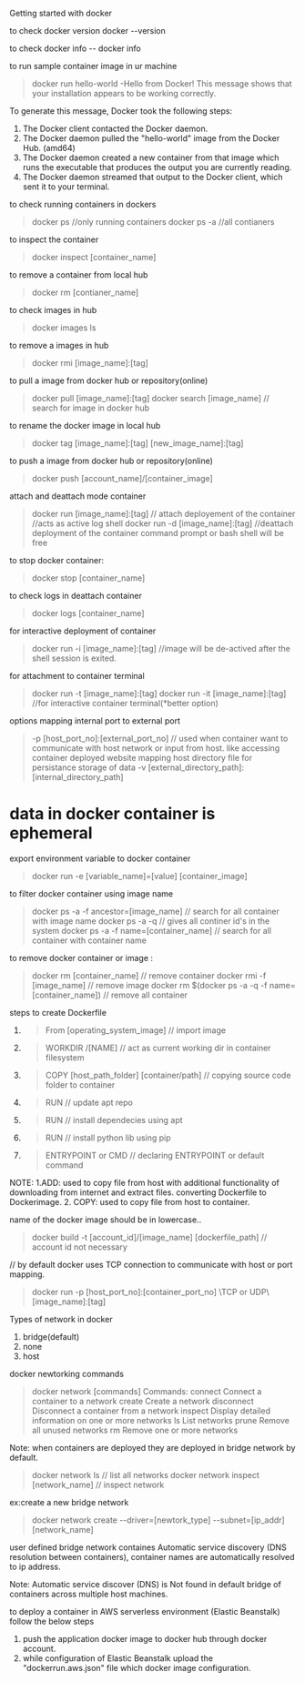 Getting started with docker 

to check docker version
docker --version

to check docker info
-- docker info

to run sample container image in ur machine 
> docker run hello-world
-Hello from Docker!
This message shows that your installation appears to be working correctly.

To generate this message, Docker took the following steps:  
 1. The Docker client contacted the Docker daemon.
 2. The Docker daemon pulled the "hello-world" image from the Docker Hub.
    (amd64)
 3. The Docker daemon created a new container from that image which runs the
    executable that produces the output you are currently reading.
 4. The Docker daemon streamed that output to the Docker client, which sent it
    to your terminal.

to check running containers in dockers
 > docker ps //only running containers
 > docker ps -a //all contianers

to inspect the container 
>docker inspect [container_name]


to remove a container from local hub
> docker rm [contianer_name]

to check images in hub
> docker images ls

to remove a images in hub
> docker rmi [image_name]:[tag]

to pull a image from docker hub or repository(online)
> docker pull [image_name]:[tag]
> docker search [image_name] // search for image in docker hub

to rename the docker image in local hub
> docker tag [image_name]:[tag] [new_image_name]:[tag]

to push a image from docker hub or repository(online)
> docker push [account_name]/[container_image]

attach and deattach mode container
> docker run [image_name]:[tag] // attach deployement of the container  //acts as active log shell
> docker run -d [image_name]:[tag] //deattach deployment of the container command prompt or bash shell will be free

to stop docker container:
> docker stop [container_name]

to check logs in deattach container 
>docker logs [container_name]

for interactive deployment of container 
> docker run -i [image_name]:[tag]  //image will be de-actived after the shell session is exited.

for attachment to container terminal
> docker run -t [image_name]:[tag]
> docker run -it [image_name]:[tag]  //for interactive container terminal(*better option)

options
mapping internal port to external port
> -p  [host_port_no]:[external_port_no] // used when container want to communicate with host network or input from host. like accessing container deployed website
mapping host directory file for persistance storage of data
> -v  [external_directory_path]:[internal_directory_path]  

# data in docker container is ephemeral 

export environment variable to docker container
> docker run -e [variable_name]=[value]  [container_image]

to filter docker container using image name
> docker ps -a -f ancestor=[image_name] // search for all container with image name
> docker ps -a -q   // gives all continer id's in the system
> docker ps -a  -f name=[container_name] // search for all container with container name

to remove docker container or image :
> docker rm [container_name] // remove container
> docker rmi -f [image_name] // remove image
> docker rm $(docker ps -a -q -f name=[container_name]) // remove all container



steps to create Dockerfile 
1. > From [operating_system_image]      // import image
2. > WORKDIR /[NAME] // act as current working dir in container filesystem
3. > COPY [host_path_folder] [container/path]    // copying source code  folder to container
4. > RUN              // update apt repo
5. > RUN              // install dependecies using apt
6. > RUN              // install python lib using pip
7. > ENTRYPOINT or CMD       // declaring ENTRYPOINT or default command

NOTE:
1.ADD: used to copy file from host with additional functionality of downloading from internet and extract files.
converting Dockerfile to Dockerimage.
2. COPY: used to copy file from host to container.



name of the docker image should be in lowercase..
>docker build -t [account_id]/[image_name] [dockerfile_path] // account id not necessary 




// by default docker uses TCP connection to communicate with host or port mapping.
> docker run -p [host_port_no]:[container_port_no] \TCP or UDP\ [image_name]:[tag] 

Types of network in docker 
1. bridge(default)
2. none
3. host

docker newtorking commands
> docker  network [commands]
> Commands:
>  connect     Connect a container to a network
>  create      Create a network
>  disconnect  Disconnect a container from a network
>  inspect     Display detailed information on one or more networks
>  ls          List networks
>  prune       Remove all unused networks
>  rm          Remove one or more networks

Note: when containers are deployed they are deployed in bridge network by default.
> docker network ls // list all networks
> docker network inspect [network_name] // inspect network

ex:create a new bridge network
> docker network create  --driver=[newtork_type]  --subnet=[ip_addr] [network_name]

user defined bridge network containes Automatic service discovery (DNS resolution between containers), container names are automatically resolved to ip address. 

Note: Automatic service discover (DNS) is Not found in default bridge of containers across multiple host machines.

to deploy a container in AWS serverless environment (Elastic Beanstalk) follow the below steps
1. push the application docker image to docker hub through docker account.
2. while configuration of Elastic Beanstalk upload the "dockerrun.aws.json" file which docker image configuration.


